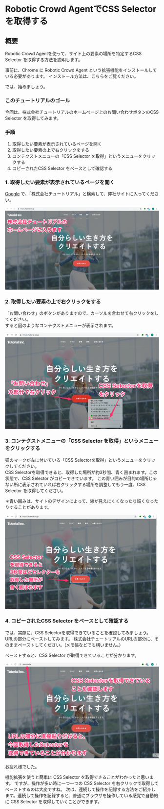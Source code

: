 

#  Robotic Crowd AgentでCSS Selector を取得する 

## 概要

Robotic Crowd Agentを使って、サイト上の要素の場所を特定するCSS Selector を取得する方法を説明します。

事前に、Chrome に Robotic Crowd Agent という拡張機能をインストールしている必要があります。
インストール方法は、こちらをご覧ください。

では、始めましょう。  

### このチュートリアルのゴール

今回は、株式会社チュートリアルのホームページ上のお問い合わせボタンのCSS Selector を取得してみます。

### 手順

1. 取得したい要素が表示されているページを開く
1. 取得したい要素の上で右クリックをする
1. コンテクストメニューの「CSS Selector を取得」というメニューをクリックする
1. コピーされたCSS Selector をペースとして確認する

### 1. 取得したい要素が表示されているページを開く

[Google](https://google.co.jp) で、「株式会社チュートリアル」と検索して、弊社サイトに入ってください。

![ホームページ](../.gitbook/assets/CSS1.png "株式会社チュートリアルのトップページ 2019年7月31日時点")

### 2. 取得したい要素の上で右クリックをする

「お問い合わせ」のボタンがありますので、カーソルを合わせて右クリックをしてください。  
すると図のようなコンテクストメニューが表示されます。  

![セレクタ取得ボタン](../.gitbook/assets/CSS2.png)


### 3. コンテクストメニューの「CSS Selector を取得」というメニューをクリックする

猫のマークが左に付いている「CSS Selectorを取得」というメニューをクリックしてください。  
CSS Selectorを取得できると、取得した場所が約3秒間、青く囲まれます。この状態で、CSS Selector がコピーできています。
この青い囲みが目的の場所じゃない所に表示されていれば右クリックする場所を調整してもう一度、CSS Selector を取得してください。

＊青い囲みは、サイトのデザインによって、線が見えにくくなったり細くなったりすることがあります。

![セレクタ取得完了](../.gitbook/assets/CSS3.png)  

### 4. コピーされたCSS Selector をペースとして確認する

では、実際に、CSS Selectorを取得できていることを確認してみましょう。URLの部分にペーストしてみます。
株式会社チュートリアルのURLの部分に、そのままペーストしてください。(メモ帳などでも構いません。)   

ペーストすると、CSS Selector が取得できていることが分かります。     

![セレクタ取得確認](../.gitbook/assets/CSS4.png)  

お疲れ様でした。

機能拡張を使うと簡単に CSS Selector を取得できることがわかったと思います。
ですが、操作が多い時に一つ一つの CSS Selector を右クリックで取得してペーストするのは大変ですね。
次は、連続して操作を記録する方法をご紹介します。連続して操作を記録すると、普通にブラウザを操作している感覚で自動的に CSS Selector を取得していくことができます。